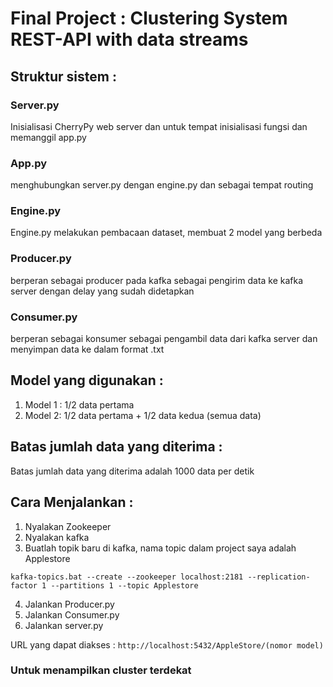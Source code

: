 # Final Project : Clustering System REST-API with data streams

## Struktur sistem :

### Server.py
Inisialisasi CherryPy web server dan untuk tempat inisialisasi fungsi dan memanggil app.py

### App.py
menghubungkan server.py dengan engine.py dan sebagai tempat routing

### Engine.py
Engine.py melakukan pembacaan dataset, membuat 2 model yang berbeda

### Producer.py
berperan sebagai producer pada kafka sebagai pengirim data ke kafka server dengan delay yang sudah didetapkan

### Consumer.py
berperan sebagai konsumer sebagai pengambil data dari kafka server dan menyimpan data ke dalam format .txt

## Model yang digunakan :

1. Model 1 : 1/2 data pertama
2. Model 2: 1/2 data pertama + 1/2 data kedua (semua data)

## Batas jumlah data yang diterima :

Batas jumlah data yang diterima adalah 1000 data per detik

## Cara Menjalankan :

1. Nyalakan Zookeeper
2. Nyalakan kafka
3. Buatlah topik baru di kafka, nama topic dalam project saya adalah Applestore

``` kafka-topics.bat --create --zookeeper localhost:2181 --replication-factor 1 --partitions 1 --topic Applestore ```

4. Jalankan Producer.py
5. Jalankan Consumer.py
6. Jalankan server.py

URL yang dapat diakses :
``` http://localhost:5432/AppleStore/(nomor model) ```
### Untuk menampilkan cluster terdekat
